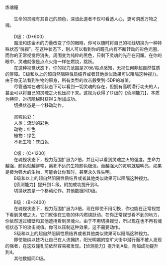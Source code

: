 <title>炼魂瞳</title>
<meta name="GENERATOR" content="WinCHM">
<meta http-equiv="Content-Type" content="text/html; charset=gb2312">
<br>炼魂瞳
<br>
<br>　　生命的灵魂有其自己的颜色，深谙此道者不仅可看透人心，更可洞悉万物之魂。
<br>
<br>　　D级：（D+600）
<br>　　魔法和炼金术的力量改变了你的眼睛，你可以随时将自己的视线切换为一种特殊状态“魂视”。在这种状态下，别人可以看到你的瞳孔内有不断转动的彩色光圈，而你的正常视觉将消失，周围变为纯粹的黑色，只剩下灵魂的光芒在闪耀。在你的眼中，灵魂就像是点点火焰一样在燃烧，跳跃。
<br>　　在这种视觉状态下，你的视力范围是20米/每点感知，无视任何非超自然性质的屏障。C级和以上的超自然阻隔性质结界或者其他类似效果可以阻隔这种视力。由于你无法看到生物的原身，所有类型的攻击骰受到-5DP的减值。
<br>　　尽管通常在魂视状态下可以看到一切灵魂的存在，但拥有高明潜行功夫的人，甚至可以将自己的灵魂之火也压抑下来。这视为获得了Ｄ级的【侦测能力】，本质为特异，对抗隐秘时获得２附加成功。
<br>　　切换状态是一个移动动作。
<br>
<br>　　灵魂色彩：
<br>　　人类：流动的彩色
<br>　　动物：红色
<br>　　植物：绿色
<br>　　不死生物：苍白色
<br>
<br>　　C级：（C+1200）
<br>　　在魂视状态下，视力范围扩展为2倍，并且可以看到灵魂之火的强度。生命力越强，颜色就越鲜艳，离死不远的生物颜色极淡。而越强大的灵魂就越明亮，如果是极为强大的生物，可能会让你暂时，甚至永久性失明。
<br>　　B级和以上的超自然阻隔性质结界或者其他类似效果可以阻隔这种视力。
<br>　　【侦测能力】提升到Ｃ级，附加成功提升到3。
<br>　　切换状态是一个移动动作。其他数据同D级。
<br>
<br>　　B级：（B+2400）
<br>　　在魂视状态下，视力范围扩展为3倍，现在即使不用切换，你也能在正常视觉下看到灵魂之火，它们就像在生物的体内燃烧跃动。在你正常视觉看不到的地方，你依然透过墙壁和其他遮掩看到灵魂火。由于不用切换视觉，所以现在也不再有魂视状态下的攻击减值。你可以压制这种效果，这不需要动作。
<br>　　S级和以上的超自然阻隔性质结界或者其他类似效果可以阻隔这种视力。
<br>　　即使能纯以技巧让自己在人流拥挤，阳光明媚的空旷大街中潜行而不被人发现的强者，在这双瞳孔前依然容易被发现。【侦测能力】提升到A级，附加成功提升到4。
<br>　　其他数据同C级。
<br>